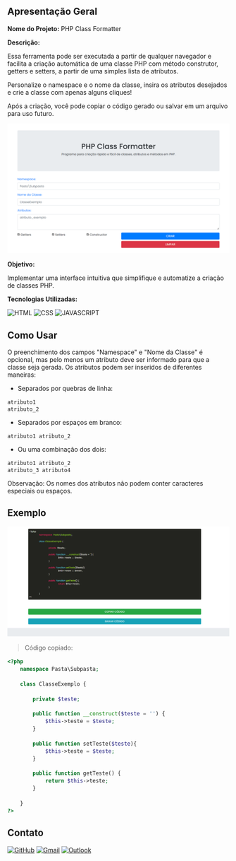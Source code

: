 ## Apresentação Geral

**Nome do Projeto:** PHP Class Formatter

**Descrição:**

Essa ferramenta pode ser executada a partir de qualquer navegador e facilita a criação automática de uma classe PHP com método construtor, getters e setters, a partir de uma simples lista de atributos.

Personalize o namespace e o nome da classe, insira os atributos desejados e crie a classe com apenas alguns cliques!

Após a criação, você pode copiar o código gerado ou salvar em um arquivo para uso futuro.

![demo](https://raw.githubusercontent.com/Edssaac/php-class-formatter/main/public/img/demo/php-class-formatter.png)

**Objetivo:**

Implementar uma interface intuitiva que simplifique e automatize a criação de classes PHP.

**Tecnologias Utilizadas:**

![HTML](https://img.shields.io/badge/HTML5-E34F26?style=for-the-badge&logo=html5&logoColor=white)
![CSS](https://img.shields.io/badge/CSS3-1572B6?style=for-the-badge&logo=css3&logoColor=white)
![JAVASCRIPT](https://img.shields.io/badge/JavaScript-323330?style=for-the-badge&logo=javascript&logoColor=F7DF1E)

## Como Usar

O preenchimento dos campos "Namespace" e "Nome da Classe" é opcional, mas pelo menos um atributo deve ser informado para que a classe seja gerada.
Os atributos podem ser inseridos de diferentes maneiras:

- Separados por quebras de linha:
```
atributo1
atributo_2
```

- Separados por espaços em branco:  
```
atributo1 atributo_2
```

- Ou uma combinação dos dois:
```
atributo1 atributo_2
atributo_3 atributo4
```

Observação: Os nomes dos atributos não podem conter caracteres especiais ou espaços.

## Exemplo

![demo](https://raw.githubusercontent.com/Edssaac/php-class-formatter/main/public/img/demo/body-code.png)

> Código copiado:
```php
<?php
	namespace Pasta\Subpasta;

	class ClasseExemplo {

		private $teste;

		public function __construct($teste = '') {
			$this->teste = $teste;
		}

		public function setTeste($teste){
			$this->teste = $teste;
		}

		public function getTeste() {
			return $this->teste;
		}

	}
?>
```

## Contato

[![GitHub](https://img.shields.io/badge/GitHub-100000?style=for-the-badge&logo=github&logoColor=white)](https://github.com/edssaac)
[![Gmail](https://img.shields.io/badge/Gmail-D14836?style=for-the-badge&logo=gmail&logoColor=white)](mailto:edssaac@gmail.com)
[![Outlook](https://img.shields.io/badge/Outlook-0078D4?style=for-the-badge&logo=microsoft-outlook&logoColor=white)](mailto:edssaac@outlook.com)
